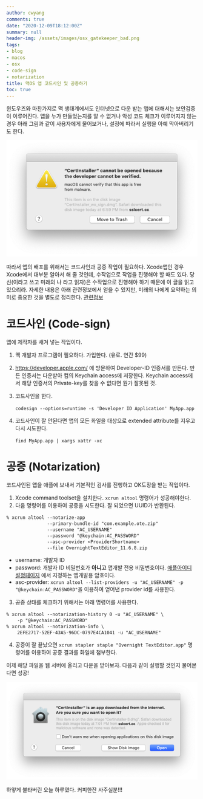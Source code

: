 ```yaml
---
author: cwyang
comments: true
date: "2020-12-09T18:12:00Z"
summary: null
header-img: /assets/images/osx_gatekeeper_bad.png
tags:
- blog
- macos
- osx
- code-sign
- notarization
title: 맥OS 앱 코드사인 및 공증하기
toc: true
---
```

윈도우즈와 마찬가지로 맥 생태계에서도 인터넷으로 다운 받는 앱에 대해서는 보안검증이 이루어진다.
앱을 누가 만들었는지를 알 수 없거나 악성 코드 체크가 이루어지지 않는 경우 아래 그림과 같이
사용자에게 물어보거나, 설정에 따라서 실행을 아예 막아버리기도 한다.

![앱이 의심스러워 실행을 금지합니다!](/assets/images/osx_gatekeeper_bad.png)


따라서 앱의 배포를 위해서는 코드사인과 공증 작업이 필요하다. 
Xcode앱인 경우 Xcode에서 대부분 알아서 해 줄 것인데, 수작업으로 작업을 진행해야 할 때도 있다.
당신(이라고 쓰고 미래의 나 라고 읽자)은 수작업으로 진행해야 하기 때문에 이 글을
읽고 있으리라.
자세한 내용은 아래 관련정보에서 얻을 수 있지만, 미래의 나에게 요약하는 의미로
중요한 것을 별도로 정리한다.
[관련정보](https://developer.apple.com/documentation/xcode/notarizing_macos_software_before_distribution)

# 코드사인 (Code-sign)

앱에 제작자를 새겨 넣는 작업이다.
1. 맥 개발자 프로그램이 필요하다. 가입한다. (유료. 연간 $99)
2. https://developer.apple.com/ 에 방문하여 Developer-ID 인증서를 만든다.
   만든 인증서는 다운받아 컴의 Keychain access에 저장한다.
   Keychain access에서 해당 인증서의 Private-key를 찾을 수 없다면 뭔가 잘못된 것.
3. 코드사인을 한다.

   `codesign --options=runtime -s 'Developer ID Application' MyApp.app`
4. 코드사인이 잘 안된다면 앱의 모든 화일을 대상으로 extended attribute를 지우고 다시 시도한다.

   `find MyApp.app | xargs xattr -xc`


# 공증 (Notarization)

코드사인된 앱을 애플에 보내서 기본적인 검사를 진행하고 OK도장을 받는 작업이다.

1. Xcode command toolset을 설치한다. `xcrun altool` 명령어가 성공해야한다.
2. 다음 명령어를 이용하여 공증을 시도한다. 잘 되었으면 UUID가 반환된다.
```
% xcrun altool --notarize-app
               --primary-bundle-id "com.example.ote.zip"
               --username "AC_USERNAME"
               --password "@keychain:AC_PASSWORD"
               --asc-provider <ProviderShortname>
               --file OvernightTextEditor_11.6.8.zip
```
  - username: 개발자 ID
  - password: 개발자 ID 비밀번호가 **아니고** 앱개발 전용 비밀번호이다. [애플아이디 설정페이지](https://appleid.apple.com) 에서 지정하는 앱개발용 암호이다.
  - asc-provider: `xcrun altool --list-providers -u "AC_USERNAME" -p "@keychain:AC_PASSWORD"`을 이용하여 얻어낸 provider id를 사용한다.

3. 공증 상태를 체크하기 위해서는 아래 명령어를 사용한다.
```
% xcrun altool --notarization-history 0 -u "AC_USERNAME" \
    -p "@keychain:AC_PASSWORD"
% xcrun altool --notarization-info \
    2EFE2717-52EF-43A5-96DC-0797E4CA1041 -u "AC_USERNAME"
```

4. 공증이 잘 끝났으면 `xcrun stapler staple "Overnight TextEditor.app"` 명령어를 이용하여 공증 결과를 화일에 첨부한다.

이제 해당 파일을 웹 서버에 올리고 다운을 받아보자. 다음과 같이 실행할 것인지 물어본다면 성공!

![인터넷에서 받은 앱을 실행하시겠어요?](/assets/images/osx_gatekeeper_ok.png)

하얗게 불타버린 오늘 하루였다. 커피한잔 사주실분!!!

<script type="text/javascript" src="https://cdnjs.buymeacoffee.com/1.0.0/button.prod.min.js" data-name="bmc-button" data-slug="cwyang" data-color="#FFDD00" data-emoji="" data-font="Cookie" data-text="Buy me a coffee" data-outline-color="#000000" data-font-color="#000000" data-coffee-color="#ffffff" ></script>

<br><br>
